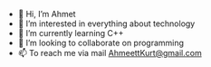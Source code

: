 - 👋 Hi, I’m Ahmet
- 👀 I’m interested in everything about technology
- 🌱 I’m currently learning C++
- 💞️ I’m looking to collaborate on programming
- 📫 To reach me via mail AhmeettKurt@gmail.com 

